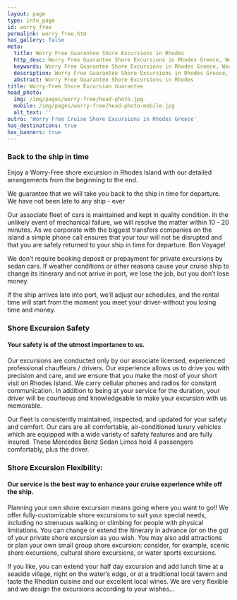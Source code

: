 ```yaml
---
layout: page
type: info_page
id: worry_free
permalink: worry_free.htm
has_gallery: false
meta:
  title: Worry Free Guarantee Shore Excursions in Rhodes
  http_desc: Worry Free Guarantee Shore Excursions in Rhodes Greece, Worry Free Guarantee Cruise Shore Excursions in Rhodes Greece
  keywords: Worry Free Guarantee Shore Excursions in Rhodes Greece, Worry Free Guarantee Cruise Shore Excursions in Rhodes Greece
  description: Worry Free Guarantee Shore Excursions in Rhodes Greece, Worry Free Guarantee Cruise Shore Excursions in Rhodes Greece
  abstract: Worry Free Guarantee Shore Excursions in Rhodes
title: Worry-Free Shore Excursion Guarantee
head_photo:
  img: /img/pages/worry-free/head-photo.jpg
  mobile: /img/pages/worry-free/head-photo-mobile.jpg
  alt_text: ''
outro: 'Worry Free Cruise Shore Excursions in Rhodes Greece'
has_destinations: true
has_banners: true
---
```

### Back to the ship in time

Enjoy a Worry-Free shore excursion in Rhodes Island with our detailed arrangements from the beginning to the end.

We guarantee that we will take you back to the ship in time for departure. We have not been late to any ship - ever

Our associate fleet of cars is maintained and kept in quality condition. In the unlikely event of mechanical failure, we will resolve the matter within 10 - 20 minutes. As we corporate with the biggest transfers companies on the island a simple phone call ensures that your tour will not be disrupted and that you are safely returned to your ship in time for departure. Bon Voyage!

We don’t require booking deposit or prepayment for private excursions by sedan cars. If weather conditions or other reasons cause your cruise ship to change its itinerary and not arrive in port, we lose the job, but you don’t lose money.

If the ship arrives late into port, we’ll adjust our schedules, and the rental time will start from the moment you meet your driver-without you losing time and money.

### Shore Excursion Safety

#### Your safety is of the utmost importance to us.

Our excursions are conducted only by our associate licensed, experienced professional chauffeurs / drivers. Our experience allows us to drive you with precision and care, and we ensure that you make the most of your short visit on Rhodes Island. We carry cellular phones and radios for constant communication. In addition to being at your service for the duration, your driver will be courteous and knowledgeable to make your excursion with us memorable.

Our fleet is consistently maintained, inspected, and updated for your safety and comfort. Our cars are all comfortable, air-conditioned luxury vehicles which are equipped with a wide variety of safety features and are fully insured. These Mercedes Benz Sedan Limos hold 4 passengers comfortably, plus the driver.

### Shore Excursion Flexibility:

#### Our service is the best way to enhance your cruise experience while off the ship.

Planning your own shore excursion means going where you want to go!! We offer fully-customizable shore excursions to suit your special needs, including no strenuous walking or climbing for people with physical limitations. You can change or extend the itinerary in advance (or on the go) of your private shore excursion as you wish. You may also add attractions or plan your own small group shore excursion: consider, for example, scenic shore excursions, cultural shore excursions, or water sports excursions.

If you like, you can extend your half day excursion and add lunch time at a seaside village, right on the water’s edge, or at a traditional local tavern and taste the Rhodian cuisine and our excellent local wines. We are very flexible and we design the excursions according to your wishes…